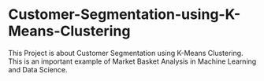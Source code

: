 # Customer-Segmentation-using-K-Means-Clustering
This Project is about Customer Segmentation using K-Means Clustering. This is an important example of Market Basket Analysis in Machine Learning and Data Science.
